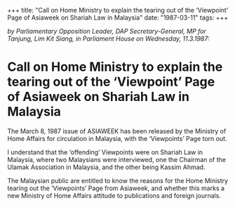 +++ 
title: "Call on Home Ministry to explain the tearing out of the ‘Viewpoint’ Page of Asiaweek on Shariah Law in Malaysia"
date: "1987-03-11"
tags:
+++

_by Parliamentary Opposition Leader, DAP Secretary-General, MP for Tanjung, Lim Kit Siang, in Parliament House on Wednesday, 11.3.1987:_

# Call on Home Ministry to explain the tearing out of the ‘Viewpoint’ Page of Asiaweek on Shariah Law in Malaysia 												
The March 8, 1987 issue of ASIAWEEK has been released by the Ministry of Home Affairs for circulation in Malaysia, with the ‘Viewpoints’ Page torn out.</u>

I understand that the ‘offending’ Viewpoints were on Shariah Law in Malaysia, where two Malaysians were interviewed, one the Chairman of the Ulamak Association in Malaysia, and the other being Kassim Ahmad.

The Malaysian public are entitled to know the reasons for the Home Ministry tearing out the ‘Viewpoints’ Page from Asiaweek, and whether this marks a new Ministry of Home Affairs attitude to publications and foreign journals.

 
